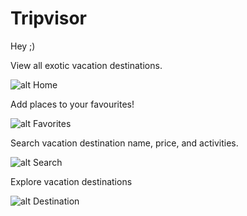 # Tripvisor
Hey ;)

View all exotic vacation destinations.

![alt Home](https://drive.google.com/uc?export=view&id=17Uo0a3PX5NpBOlc-r9094twOmbQyXYSl)

Add places to your favourites!

![alt Favorites](https://drive.google.com/uc?export=view&id=1nRu95kjJn7urC-3vuG9pp1B2PHLszxM3)

Search vacation destination name, price, and activities.

![alt Search](https://drive.google.com/uc?export=view&id=1PFULuYu1RdF9IpJFk9AFwfj5MIRHLl_a)

Explore vacation destinations

![alt Destination](https://drive.google.com/uc?export=view&id=1jyqvrv8hKwX09gR35-9189H3o4ypMfY_)

